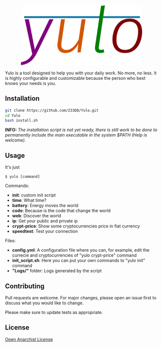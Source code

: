 <p align="center">
  <img src="logo.png" width="400"/>
</p>

Yulo is a tool designed to help you with your daily work. No more, no less. It is highly configurable and customizable because the person who best knows your needs is you.

## Installation
```bash
git clone https://github.com/Z33DD/Yulo.git
cd Yulo
bash install.sh
```
**INFO:** _The installation script is not yet ready, there is still work to be done to permanently include the main executable in the system $PATH (Help is welcome)._
## Usage
It's just
```
$ yulo [command]
```
Commands:
- **init**: custom init script
- **time**: What time?
- **battery**: Energy moves the world
- **code**: Because is the code that change the world
- **web**: Discover the world
- **ip**: Get your public and private ip
- **crypt-price**: Show some cryptocurrencies price in fiat currency
- **speedtest**: Test your connection

Files:
- **config.yml**: A configuration file where you can, for example, edit the currecie and cryptocurrencies of "yulo crypt-price" command
- **init_script.sh**: Here you can put your own commands to "yulo init" command
- **"Logs/"** folder: Logs generated by the script

## Contributing

Pull requests are welcome. For major changes, please open an issue first to discuss what you would like to change.

Please make sure to update tests as appropriate.

## License
[Open Anarchist License](https://github.com/AnarchistLicense/OpenAnarchistLicense)
